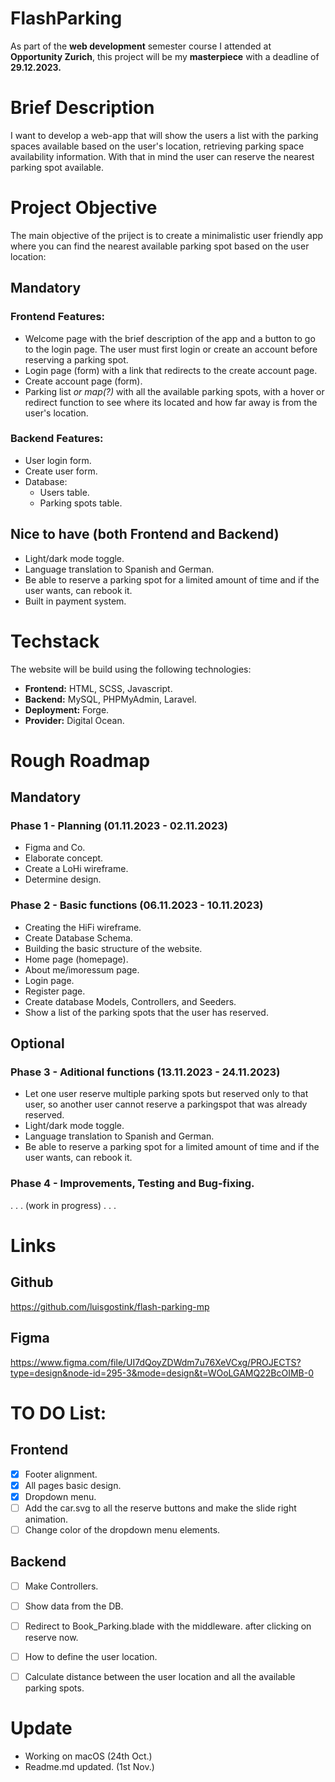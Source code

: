# FlashParking
As part of the **web development** semester course I attended at **Opportunity Zurich**, this project will be my **masterpiece** with a deadline of **29.12.2023.**


# Brief Description
I want to develop a web-app that will show the users a list with the parking spaces available based on the user's location, retrieving parking space availability information. With that in mind the user can reserve the nearest parking spot available.


# Project Objective
The main objective of the priject is to create a minimalistic user friendly app where you can find the nearest available parking spot based on the user location: 

## Mandatory
### Frontend Features: 
- Welcome page with the brief description of the app and a button to go to the login page. The user must first login or create an account before reserving a parking spot. 
- Login page (form) with a link that redirects to the create account page.
- Create account page (form). 
- Parking list *or map(?)* with all the available parking spots, with a hover or redirect function to see where its located and how far away is from the user's location. 

### Backend Features: 
- User login form. 
- Create user form. 
- Database: 
    - Users table. 
    - Parking spots table. 

## Nice to have (both Frontend and Backend)
- Light/dark mode toggle. 
- Language translation to Spanish and German. 
- Be able to reserve a parking spot for a limited amount of time and if the user wants, can rebook it. 
- Built in payment system. 


# Techstack
The website will be build using the following technologies: 
- **Frontend:** HTML, SCSS, Javascript.
- **Backend:** MySQL, PHPMyAdmin, Laravel.  
- **Deployment:** Forge. 
- **Provider:** Digital Ocean.



# Rough Roadmap
## Mandatory
### Phase 1 - Planning (01.11.2023 - 02.11.2023)
- Figma and Co.
- Elaborate concept.
- Create a LoHi wireframe.
- Determine design.

### Phase 2 - Basic functions (06.11.2023 - 10.11.2023)
- Creating the HiFi wireframe.
- Create Database Schema. 
- Building the basic structure of the website.
- Home page (homepage).
- About me/imoressum page. 
- Login page.
- Register page.
- Create database Models, Controllers, and Seeders.
- Show a list of the parking spots that the user has reserved.

## Optional
### Phase 3 - Aditional functions (13.11.2023 - 24.11.2023)
- Let one user reserve multiple parking spots but reserved only to that user, so another user cannot reserve a parkingspot that was already reserved.
- Light/dark mode toggle. 
- Language translation to Spanish and German. 
- Be able to reserve a parking spot for a limited amount of time and if the user wants, can rebook it. 



### Phase 4 - Improvements, Testing and Bug-fixing. 
. . . (work in progress) . . .


# Links
## Github 
https://github.com/luisgostink/flash-parking-mp
## Figma
https://www.figma.com/file/UI7dQoyZDWdm7u76XeVCxg/PROJECTS?type=design&node-id=295-3&mode=design&t=WOoLGAMQ22BcOIMB-0


# TO DO List:
## Frontend 
- [x] Footer alignment.
- [x] All pages basic design.
- [x] Dropdown menu.
- [ ] Add the car.svg to all the reserve buttons and make the slide right animation.
- [ ] Change color of the dropdown menu elements.

## Backend
- [ ] Make Controllers. 
- [ ] Show data from the DB.
- [ ] Redirect to Book_Parking.blade with the middleware. after clicking on reserve now.
- [ ] How to define the user location.
- [ ] Calculate distance between the user location and all the available parking spots.






















# Update
- Working on macOS (24th Oct.)
- Readme.md updated. (1st Nov.)
